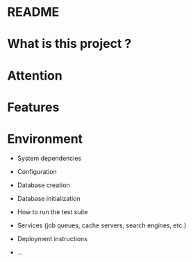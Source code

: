 ﻿# README
# What is this project ?


# Attention

# Features


# Environment

* System dependencies

* Configuration

* Database creation

* Database initialization

* How to run the test suite


* Services (job queues, cache servers, search engines, etc.)

* Deployment instructions

* ...
